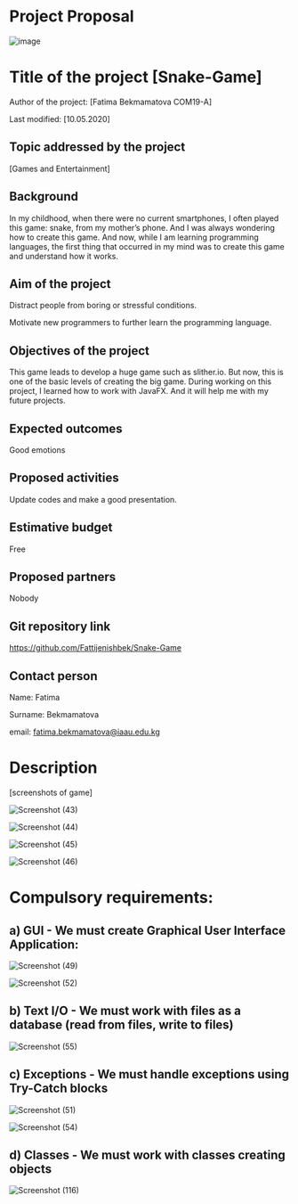 # Project Proposal
![image](https://user-images.githubusercontent.com/57977808/81496625-b0812180-92da-11ea-85c8-70c39c4ed279.png)
# Title of the project [Snake-Game]
Author of the project: [Fatima Bekmamatova COM19-A]

Last modified: [10.05.2020]
## Topic addressed by the project
[Games and Entertainment]
## Background
In my childhood, when there were no current smartphones, I often played this game: snake, from my mother’s phone. And I was always wondering how to create this game. And now, while I am learning programming languages, the first thing that occurred in my mind was to create this game and understand how it works.
## Aim of the project
Distract people from boring or stressful conditions. 

Motivate new programmers to further learn the programming language.
## Objectives of the project
This game leads to develop a huge game such as slither.io. But now, this is one of the basic levels of creating the big game.
During working on this project, I learned how to work with JavaFX. And it will help me with my future projects.
## Expected outcomes
Good emotions
## Proposed activities
Update codes and make a good presentation.
## Estimative budget
Free
## Proposed partners
Nobody
## Git repository link
https://github.com/Fattijenishbek/Snake-Game
## Contact person
Name: Fatima

Surname: Bekmamatova

email: fatima.bekmamatova@iaau.edu.kg

# Description
[screenshots of game]

![Screenshot (43)](https://user-images.githubusercontent.com/57977808/81498529-4c188f00-92e7-11ea-9296-f663d35157d6.png)

![Screenshot (44)](https://user-images.githubusercontent.com/57977808/81498575-87b35900-92e7-11ea-8fb2-8e07bfe6ea6c.png)

![Screenshot (45)](https://user-images.githubusercontent.com/57977808/81498577-8b46e000-92e7-11ea-9893-56ac28f4d177.png)

![Screenshot (46)](https://user-images.githubusercontent.com/57977808/81498579-8eda6700-92e7-11ea-9fec-ed730ef2c01b.png)

# Compulsory requirements:
## a)  GUI - We must create Graphical User Interface Application:
![Screenshot (49)](https://user-images.githubusercontent.com/57977808/81499410-4cb42400-92ed-11ea-8550-b345b0a4d055.png)

![Screenshot (52)](https://user-images.githubusercontent.com/57977808/81499413-52aa0500-92ed-11ea-9c08-4077466a50ae.png)
## b) Text I/O - We must work with files as a database (read from files, write to files)
![Screenshot (55)](https://user-images.githubusercontent.com/57977808/81499419-67869880-92ed-11ea-881c-40e210b22694.png)
## c) Exceptions - We must handle exceptions using Try-Catch blocks
![Screenshot (51)](https://user-images.githubusercontent.com/57977808/81499431-808f4980-92ed-11ea-9f40-8d98acb7c2c9.png)

![Screenshot (54)](https://user-images.githubusercontent.com/57977808/81499435-86852a80-92ed-11ea-850f-6ec975db55a5.png)
## d) Classes - We must work with classes creating objects
![Screenshot (116)](https://user-images.githubusercontent.com/57977808/82522556-a2899700-9b4b-11ea-853b-64c5f85e1c14.png)
